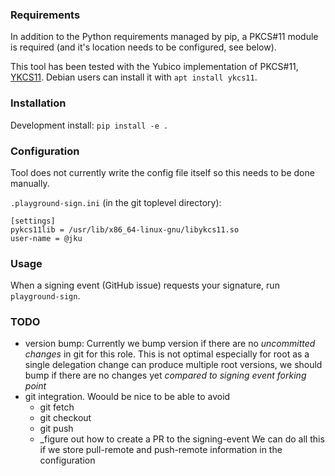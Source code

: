 ### Requirements

In addition to the Python requirements managed by pip, a PKCS#11 module is
required (and it's location needs to be configured, see below).

This tool has been tested with the Yubico implementation of PKCS#11, 
[YKCS11](https://developers.yubico.com/yubico-piv-tool/YKCS11/). Debian users
can install it with `apt install ykcs11`.

### Installation

Development install: `pip install -e .`

### Configuration

Tool does not currently write the config file itself so this needs to be done manually.

`.playground-sign.ini` (in the git toplevel directory):
```
[settings]
pykcs11lib = /usr/lib/x86_64-linux-gnu/libykcs11.so
user-name = @jku
```

### Usage

When a signing event (GitHub issue) requests your signature, run `playground-sign`.

### TODO

* version bump: Currently we bump version if there are no _uncommitted changes_ in git
  for this role. This is not optimal especially for root as a single delegation change
  can produce multiple root versions, we should bump if there are no changes yet
  _compared to signing event forking point_
* git integration. Woould be nice to be able to avoid
  * git fetch
  * git checkout <signing-event>
  * git push <remote> <signing-event>
  * _figure out how to create a PR to the signing-event
  We can do all this if we store pull-remote and push-remote information in the configuration